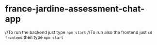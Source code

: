# france-jardine-assessment-chat-app

//To run the backend just type `npm start`
//To run also the frontend just `cd frontend` then type `npm start`




